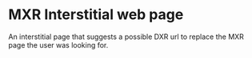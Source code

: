 # MXR Interstitial web page

An interstitial page that suggests a possible DXR url to replace the MXR page
the user was looking for.
